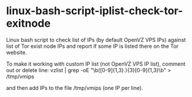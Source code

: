 # linux-bash-script-iplist-check-tor-exitnode

Linux bash script to check list of IPs (by default OpenVZ VPS IPs) against list of Tor exist node IPs and report if some IP is listed there on the Tor website.

To make it working with custom IP list (not OpenVZ VPS IP list), comment out or delete line:
vzlist | grep -oE "\b([0-9]{1,3}\.){3}[0-9]{1,3}\b" > /tmp/vmips

and then add IPs to the file /tmp/vmips (one IP per line).
